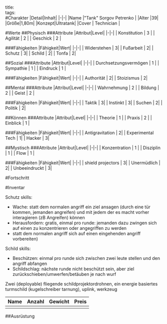 title:   
tags:   
#Charakter
|Detail|Inhalt|
|-|-|
|Name |"Tank" Sorgov Petrenko |
|Alter |39|
|Größe|1,80m|
|Konzept|Ultratank|
|Cover | Technician |

#Werte
##Physisch
###Attribute
|Attribut|Level|
|-|-|
| Konstitution | 3 |
| Agilität | 2 |
| Geschick | 2 |

###Fähigkeiten
|Fähigkeit|Wert|
|-|-|
| Widerstehen | 3|
| Fußarbeit | 2|
| Schutz | 3| 
| Schild | 2|
| Tonfa | 2|

##Sozial
###Attribute 
|Attribut|Level|
|-|-|
| Durchsetzungsvermögen | 1 |
| Sympathie | 1 |
| Eindruck | 1 |


###Fähigkeiten
|Fähigkeit|Wert|
|-|-|
| Authorität | 2|
| Stoizismus | 2|


##Mental
###Attribute 
|Attribut|Level|
|-|-|
| Wahrnehmung | 2 |
| Bildung | 2 |
| Geist | 2 |


###Fähigkeiten
|Fähigkeit|Wert|
|-|-|
| Taktik | 3|
| Instinkt | 3|
| Suchen | 2|
| Politik | 2|


##Können
###Attribute 
|Attribut|Level|
|-|-|
| Theorie | 1 |
| Praxis | 2 |
| Einblick | 1 |


###Fähigkeiten
|Fähigkeit|Wert|
|-|-|
| Antigravitation | 2|
| Experimental Tech | 1|
| Hacker | 3|

##Mystisch
###Attribute 
|Attribut|Level|
|-|-|
| Konzentration | 1 |
| Disziplin | 1 |
| Flow | 1 |


###Fähigkeiten
|Fähigkeit|Wert|
|-|-|
| shield projectors | 3|
| Unermüdlich | 2|
| Unbeeindruckt | 3|


#Fortschritt

#Inventar

Schutz skills:
 - Wache: statt dem normalen angriff ein ziel ansagen (durch eine tür kommen, jemanden angreifen) und mit jedem der es macht vorher interagieren (zB Angreifen) können
 - Herausfordern: gratis, einmal pro runde: jemanden dazu zwingen sich auf einen zu konzentrieren oder angegriffen zu werden
 - statt dem normalen angriff sich auf einen eingehenden angriff vorbereiten)

Schild skills: 
 - Beschützen: einmal pro runde sich zwischen zwei leute stellen und den angriff abfangen
 - Schildschlag: nächste runde nicht beschützt sein, aber ziel zurückschieben/umwerfen/betäuben je nach wurf

Zwei (deployable) fliegende schildprojektordrohnen, ein energie basiertes turmschild (kugelschreiber tarnung), uplink, werkzeug

|Name|Anzahl|Gewicht|Preis|
|---|---|---|---|
|||||

##Ausrüstung

